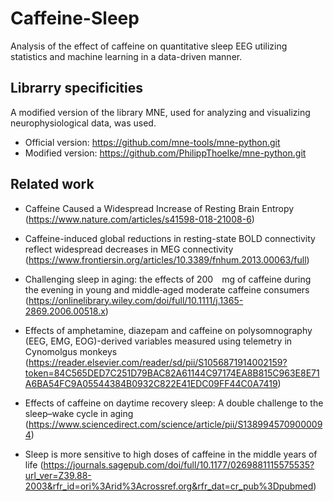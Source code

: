 # Caffeine-Sleep
Analysis of the effect of caffeine on quantitative sleep EEG utilizing statistics and machine learning in a data-driven manner.

## Librarry specificities
A modified version of the library MNE, used for analyzing and visualizing neurophysiological data, was used.
- Official version: https://github.com/mne-tools/mne-python.git
- Modified version: https://github.com/PhilippThoelke/mne-python.git

## Related work
- Caffeine Caused a Widespread Increase of Resting Brain Entropy
(https://www.nature.com/articles/s41598-018-21008-6)

- Caffeine-induced global reductions in resting-state BOLD connectivity reflect widespread decreases in MEG connectivity
(https://www.frontiersin.org/articles/10.3389/fnhum.2013.00063/full)

- Challenging sleep in aging: the effects of 200 mg of caffeine during the evening in young and middle‐aged moderate caffeine consumers
(https://onlinelibrary.wiley.com/doi/full/10.1111/j.1365-2869.2006.00518.x)

- Effects of amphetamine, diazepam and caffeine on polysomnography (EEG, EMG, EOG)-derived variables measured using telemetry in Cynomolgus monkeys
(https://reader.elsevier.com/reader/sd/pii/S1056871914002159?token=84C565DED7C251D79BAC82A61144C97174EA8B815C963E8E71A6BA54FC9A05544384B0932C822E41EDC09FF44C0A7419)

- Effects of caffeine on daytime recovery sleep: A double challenge to the sleep–wake cycle in aging
(https://www.sciencedirect.com/science/article/pii/S1389945709000094)

- Sleep is more sensitive to high doses of caffeine in the middle years of life
(https://journals.sagepub.com/doi/full/10.1177/0269881115575535?url_ver=Z39.88-2003&rfr_id=ori%3Arid%3Acrossref.org&rfr_dat=cr_pub%3Dpubmed)
